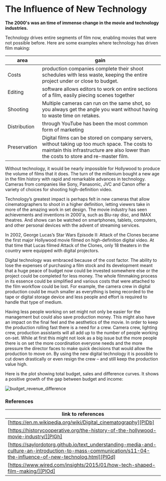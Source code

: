 # The Influence of New Technology

**The 2000's was an time of immense change in the movie and technology industries.**

Technology drives entire segments of film now, enabling movies that were not possible before.  Here are some examples where technology has driven film making:


| area | gain |
| ------ | ------ |
|Costs  | production companies complete their shoot schedules with less waste, keeping the entire project under or close to budget. |
|Editing  |software allows editors to work on entire sections of a film, easily piecing scenes together|
|Shooting  | Multiple cameras can run on the same shot, so you always get the angle you want without having to waste time on retakes. |
|Distribution  | through YouTube has been the most common form of marketing |
|Preservation  | Digital films can be stored on company servers, without taking up too much space. The costs to maintain this infrastructure are also lower than the costs to store and re-master film. |


Without technology, it would be nearly impossible for Hollywood to produce the volume of films that it does.  The turn of the millenium bought a new age in the film history with rapid and remarkable advances in technology.  Cameras from companies like Sony, Panasonic, JVC and Canon offer a variety of choices for shooting high-definition video. 

Technology’s greatest impact is perhaps felt in new cameras that allow cinematographers to shoot in a higher definition, letting viewers take in more of the amazing work in set design.  The movie industry has seen achievements and inventions in 2000'a, such as Blu-ray disc, and IMAX theatres.  And shows can be watched on smartphones, tablets, computers, and other personal devices with the advent of streaming services.  


In 2002, George Lucas’s Star Wars Episode II: Attack of the Clones became the first major Hollywood movie filmed on high-definition digital video.  At that time that Lucas filmed Attack of the Clones, only 18 theaters in the country were equipped with digital projectors.

Digital technology was embraced because of the cost factor.  The ability to lose the expenses of purchasing a film stock and
its development meant that a huge peace of budget now could be invested somewhere else or the project could be completed for less money.  The whole filmmaking process in its essence could be simplified and various costs that were attached to the film workflow could be lost.  For example, the camera crew in digital production could be much smaller as everything is being recorded to the tape or digital storage device and less people and effort is required to handle that type of medium.

Having less people working on set might not only be easier for the management but could also save production money. 
This might also have an impact on the final feel and the aesthetics of the movie. In order to keep the production rolling fast there is a need for a crew.  Camera crew, lighting crew, production assistants will all add up to the number of people working on-set. While at first this might not look as a big issue but the more people there is on set the more coordination everyone needs and the more pressure the director faces to make quick decisions that would allow the production to move on. By using the new digital technology it is possible to cut down drastically or even resign the crew – and still keep the production value high. 


Here is the plot showing total budget, sales and difference curves. It shows a positive growth of the gap between budget and income:

![budget_revenue_difference](https://user-images.githubusercontent.com/46948881/57240036-96dc3880-6ffb-11e9-84fe-cc69ecd1db53.jpg)




### References

| link to references|
| ------ |
| [https://en.m.wikipedia.org/wiki/Digital_cinematography][PlDb] |
| [https://historycooperative.org/the-history-of-the-hollywood-movie-industry/][PlGh] |
| [https://saylordotorg.github.io/text_understanding-media-and-culture-an-introduction-to-mass-communication/s11-04-the-influence-of-new-technolog.html][PlGd] |
| [https://www.wired.com/insights/2015/01/how-tech-shaped-film-making/][PlOd] |

